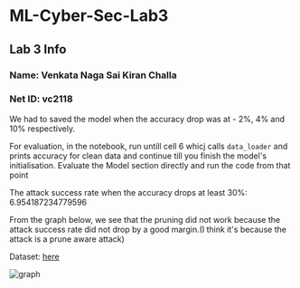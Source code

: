 # ML-Cyber-Sec-Lab3

## Lab 3 Info

### Name: Venkata Naga Sai Kiran Challa
### Net ID: vc2118



We had to saved the model when the accuracy drop was at  - 2%, 4% and 10% respectively.

For evaluation, in the notebook, run untill cell 6 whicj calls `data_loader` and prints accuracy for clean data and continue till you finish the model's initialisation. Evaluate the Model section directly and run the code from that point

The attack success rate when the accuracy drops at least 30%:  6.954187234779596

From the graph below, we see that the pruning did not work because the attack success rate did not drop by a good margin.(I think it's because the attack is a prune aware attack)

Dataset: [here](https://drive.google.com/drive/folders/1NynKDQIAYi0r3tzbxLnmltj08gLp7qiz?usp=sharing)

![graph]()
